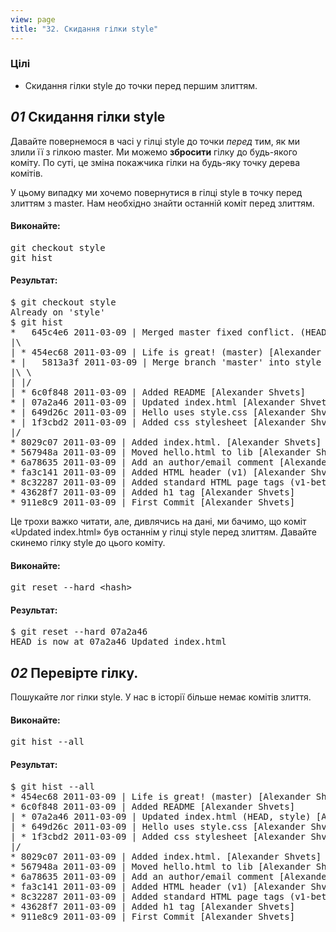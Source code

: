 ```yaml
---
view: page
title: "32. Скидання гілки style"
---
```


<h3>Цілі</h3>

<ul><li>Скидання гілки style до точки перед першим злиттям.</li></ul>

<h2><em>01</em> Скидання гілки style</h2>

<p> Давайте повернемося в часі у гілці style до точки <em>перед</em> тим, як ми злили її з гілкою master. Ми можемо <strong>збросити</strong> гілку до будь-якого коміту. По суті, це зміна покажчика гілки на будь-яку точку дерева комітів.</p>

<p>У цьому випадку ми хочемо повернутися в гілці style в точку перед злиттям з  master. Нам необхідно знайти останній коміт перед злиттям.</p>

<h4 class="h4-pre">Виконайте:</h4>

<pre class="instructions">git checkout style
git hist</pre>

<h4 class="h4-pre">Результат:</h4>

<pre class="sample">$ git checkout style
Already on 'style'
$ git hist
*   645c4e6 2011-03-09 | Merged master fixed conflict. (HEAD, style) [Alexander Shvets]
|\  
| * 454ec68 2011-03-09 | Life is great! (master) [Alexander Shvets]
* |   5813a3f 2011-03-09 | Merge branch 'master' into style [Alexander Shvets]
|\ \  
| |/  
| * 6c0f848 2011-03-09 | Added README [Alexander Shvets]
* | 07a2a46 2011-03-09 | Updated index.html [Alexander Shvets]
* | 649d26c 2011-03-09 | Hello uses style.css [Alexander Shvets]
* | 1f3cbd2 2011-03-09 | Added css stylesheet [Alexander Shvets]
|/  
* 8029c07 2011-03-09 | Added index.html. [Alexander Shvets]
* 567948a 2011-03-09 | Moved hello.html to lib [Alexander Shvets]
* 6a78635 2011-03-09 | Add an author/email comment [Alexander Shvets]
* fa3c141 2011-03-09 | Added HTML header (v1) [Alexander Shvets]
* 8c32287 2011-03-09 | Added standard HTML page tags (v1-beta) [Alexander Shvets]
* 43628f7 2011-03-09 | Added h1 tag [Alexander Shvets]
* 911e8c9 2011-03-09 | First Commit [Alexander Shvets]</pre>

<p>Це трохи важко читати, але, дивлячись на дані, ми бачимо, що коміт «Updated index.html» був останнім у гілці style перед злиттям. Давайте скинемо гілку style до цього коміту.</p>

<h4 class="h4-pre">Виконайте:</h4>

<pre class="instructions">git reset --hard &lt;hash&gt;</pre>

<h4 class="h4-pre">Результат:</h4>

<pre class="sample">$ git reset --hard 07a2a46
HEAD is now at 07a2a46 Updated index.html</pre>

<h2><em>02</em> Перевірте гілку.</h2>

<p>Пошукайте лог гілки style. У нас в історії більше немає комітів злиття.</p>

<h4 class="h4-pre">Виконайте:</h4>

<pre class="instructions">git hist --all</pre>

<h4 class="h4-pre">Результат:</h4>

<pre class="sample">$ git hist --all
* 454ec68 2011-03-09 | Life is great! (master) [Alexander Shvets]
* 6c0f848 2011-03-09 | Added README [Alexander Shvets]
| * 07a2a46 2011-03-09 | Updated index.html (HEAD, style) [Alexander Shvets]
| * 649d26c 2011-03-09 | Hello uses style.css [Alexander Shvets]
| * 1f3cbd2 2011-03-09 | Added css stylesheet [Alexander Shvets]
|/  
* 8029c07 2011-03-09 | Added index.html. [Alexander Shvets]
* 567948a 2011-03-09 | Moved hello.html to lib [Alexander Shvets]
* 6a78635 2011-03-09 | Add an author/email comment [Alexander Shvets]
* fa3c141 2011-03-09 | Added HTML header (v1) [Alexander Shvets]
* 8c32287 2011-03-09 | Added standard HTML page tags (v1-beta) [Alexander Shvets]
* 43628f7 2011-03-09 | Added h1 tag [Alexander Shvets]
* 911e8c9 2011-03-09 | First Commit [Alexander Shvets]</pre>
